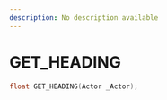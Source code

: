 ```yaml
---
description: No description available 
---
```


# GET_HEADING

```cpp
float GET_HEADING(Actor _Actor);
```